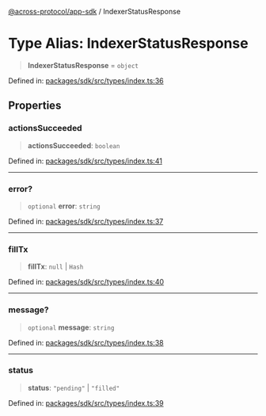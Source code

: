 [@across-protocol/app-sdk](../README.md) / IndexerStatusResponse

# Type Alias: IndexerStatusResponse

> **IndexerStatusResponse** = `object`

Defined in: [packages/sdk/src/types/index.ts:36](https://github.com/across-protocol/toolkit/blob/6b29eb5487c0ac0b498f1f420b1793303bd8b70a/packages/sdk/src/types/index.ts#L36)

## Properties

### actionsSucceeded

> **actionsSucceeded**: `boolean`

Defined in: [packages/sdk/src/types/index.ts:41](https://github.com/across-protocol/toolkit/blob/6b29eb5487c0ac0b498f1f420b1793303bd8b70a/packages/sdk/src/types/index.ts#L41)

***

### error?

> `optional` **error**: `string`

Defined in: [packages/sdk/src/types/index.ts:37](https://github.com/across-protocol/toolkit/blob/6b29eb5487c0ac0b498f1f420b1793303bd8b70a/packages/sdk/src/types/index.ts#L37)

***

### fillTx

> **fillTx**: `null` \| `Hash`

Defined in: [packages/sdk/src/types/index.ts:40](https://github.com/across-protocol/toolkit/blob/6b29eb5487c0ac0b498f1f420b1793303bd8b70a/packages/sdk/src/types/index.ts#L40)

***

### message?

> `optional` **message**: `string`

Defined in: [packages/sdk/src/types/index.ts:38](https://github.com/across-protocol/toolkit/blob/6b29eb5487c0ac0b498f1f420b1793303bd8b70a/packages/sdk/src/types/index.ts#L38)

***

### status

> **status**: `"pending"` \| `"filled"`

Defined in: [packages/sdk/src/types/index.ts:39](https://github.com/across-protocol/toolkit/blob/6b29eb5487c0ac0b498f1f420b1793303bd8b70a/packages/sdk/src/types/index.ts#L39)
